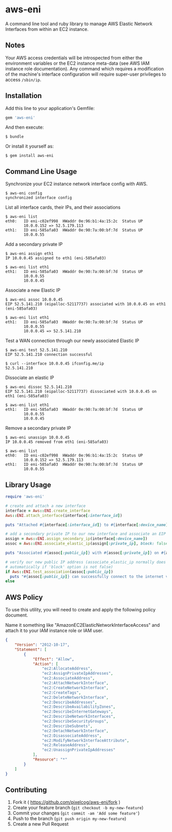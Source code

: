 # aws-eni

A command line tool and ruby library to manage AWS Elastic Network Interfaces from within an EC2 instance.

## Notes

Your AWS access credentials will be introspected from either the environment variables or the EC2 instance meta-data (see AWS IAM instance role documentation).  Any command which requires a modification of the machine's interface configuration will require super-user privileges to access `/sbin/ip`.

## Installation

Add this line to your application's Gemfile:

```ruby
gem 'aws-eni'
```

And then execute:

    $ bundle

Or install it yourself as:

    $ gem install aws-eni

## Command Line Usage

Synchronize your EC2 instance network interface config with AWS.

    $ aws-eni config
    synchronized interface config

List all interface cards, their IPs, and their associations

    $ aws-eni list
    eth0:   ID eni-c02ef998  HWaddr 0e:96:b1:4a:15:2c  Status UP
            10.0.0.152 => 52.5.179.113
    eth1:   ID eni-585afa03  HWaddr 0e:90:7a:00:bf:7d  Status UP
            10.0.0.55

Add a secondary private IP

    $ aws-eni assign eth1
    IP 10.0.0.45 assigned to eth1 (eni-585afa03)

    $ aws-eni list eth1
    eth1:   ID eni-585afa03  HWaddr 0e:90:7a:00:bf:7d  Status UP
            10.0.0.55
            10.0.0.45

Associate a new Elastic IP

    $ aws-eni assoc 10.0.0.45
    EIP 52.5.141.210 (eipalloc-52117737) associated with 10.0.0.45 on eth1 (eni-585afa03)

    $ aws-eni list eth1
    eth1:   ID eni-585afa03  HWaddr 0e:90:7a:00:bf:7d  Status UP
            10.0.0.55
            10.0.0.45 => 52.5.141.210

Test a WAN connection through our newly associated Elastic IP

    $ aws-eni test 52.5.141.210
    EIP 52.5.141.210 connection successful

    $ curl --interface 10.0.0.45 ifconfig.me/ip
    52.5.141.210

Dissociate an elastic IP

    $ aws-eni dissoc 52.5.141.210
    EIP 52.5.141.210 (eipalloc-52117737) dissociated with 10.0.0.45 on eth1 (eni-585afa03)

    $ aws-eni list eth1
    eth1:   ID eni-585afa03  HWaddr 0e:90:7a:00:bf:7d  Status UP
            10.0.0.55
            10.0.0.45

Remove a secondary private IP

    $ aws-eni unassign 10.0.0.45
    IP 10.0.0.45 removed from eth1 (eni-585afa03)

    $ aws-eni list
    eth0:   ID eni-c02ef998  HWaddr 0e:96:b1:4a:15:2c  Status UP
            10.0.0.152 => 52.5.179.113
    eth1:   ID eni-585afa03  HWaddr 0e:90:7a:00:bf:7d  Status UP
            10.0.0.55

## Library Usage

```ruby
require 'aws-eni'

# create and attach a new interface
interface = Aws::ENI.create_interface
Aws::ENI.attach_interface(interface[:interface_id])

puts "Attached #{interface[:interface_id]} to #{interface[:device_name]}"

# add a secondary private IP to our new interface and associate an EIP
assign = Aws::ENI.assign_secondary_ip(interface[:device_name])
assoc = Aws::ENI.associate_elastic_ip(assign[:private_ip], block: false)

puts "Associated #{assoc[:public_ip]} with #{assoc[:private_ip]} on #{assoc[:device_name]}"

# verify our new public IP address (associate_elastic_ip normally does this
# automatically if 'block' option is not false)
if Aws::ENI.test_association(assoc[:public_ip])
  puts "#{assoc[:public_ip]} can successfully connect to the internet via #{assoc[:private_ip]}"
else
```

## AWS Policy

To use this utility, you will need to create and apply the following policy document.

Name it something like "AmazonEC2ElasticNetworkInterfaceAccess" and attach it to your IAM instance role or IAM user.

```json
{
    "Version": "2012-10-17",
    "Statement": [
        {
            "Effect": "Allow",
            "Action": [
                "ec2:AllocateAddress",
                "ec2:AssignPrivateIpAddresses",
                "ec2:AssociateAddress",
                "ec2:AttachNetworkInterface",
                "ec2:CreateNetworkInterface",
                "ec2:CreateTags",
                "ec2:DeleteNetworkInterface",
                "ec2:DescribeAddresses",
                "ec2:DescribeAvailabilityZones",
                "ec2:DescribeInternetGateways",
                "ec2:DescribeNetworkInterfaces",
                "ec2:DescribeSecurityGroups",
                "ec2:DescribeSubnets",
                "ec2:DetachNetworkInterface",
                "ec2:DisassociateAddress",
                "ec2:ModifyNetworkInterfaceAttribute",
                "ec2:ReleaseAddress",
                "ec2:UnassignPrivateIpAddresses"
            ],
            "Resource": "*"
        }
    ]
}
```

## Contributing

1. Fork it ( https://github.com/pixelcog/aws-eni/fork )
2. Create your feature branch (`git checkout -b my-new-feature`)
3. Commit your changes (`git commit -am 'Add some feature'`)
4. Push to the branch (`git push origin my-new-feature`)
5. Create a new Pull Request
